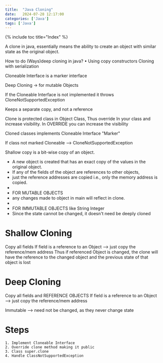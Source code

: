 ```yaml
---
title:  "Java Cloning"
date:   2024-07-28 12:17:00
categories: ['Java']
tags: ['Java']
---
```


{% include toc title="Index" %}

A clone in java, essentially means the ability to create an object with similar
state as the original object.

How to do (Ways)deep cloning in java?
• Using copy constructors
Cloning with serialization

Cloneable Interface is a marker interface

Deep Cloning -> for mutable Objects

If the Cloneable Interface is not implemented it throws
CloneNotSupportedException

Keeps a separate copy, and not a reference

Clone is protected class in Object Class, Thus override
In your class and increase visibility. In OVERRIDE you can increase the
visibility

Cloned classes implements Cloneable Interface "Marker"

If class not marked Cloneable --> CloneNotSupportedException

Shallow copy is a bit-wise copy of an object.

* A new object is created that has an exact copy of the values in the original
  object.
* If any of the fields of the object are references to other objects,
* just the reference addresses are copied i.e., only the memory address is
  copied.
*
* FOR MUTABLE OBJECTS
* any changes made to object in main will reflect in clone.
*
* FOR IMMUTABLE OBJECTS like String Integer
* Since the state cannot be changed, it doesn't need be deeply cloned

# Shallow Cloning

Copy all fields
If field is a reference to an Object --> just copy the reference/mem address
Thus if referenced Object is changed, the clone will have the reference to the
changed object and the previous state of that object is lost

# Deep Cloning

Copy all fields and REFERENCE OBJECTS
If field is a reference to an Object --> just copy the reference/mem address

Immutable --> need not be changed, as they never change state

# Steps

	1. Implement Cloneable Interface 
	2. Override clone method making it public
	3. Class super.clone
	4. Handle ClassNotSupportedException
